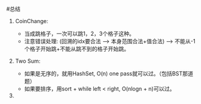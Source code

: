 #总结
1. CoinChange:
    - 当成跳格子，一次可以跳1，2，3个格子这种。
    - 注意错误处理: (回溯的idx要合法 --> 本身范围合法+值合法) --> 不能从-1个格子开始跳+不能从跳不到的格子开始跳。
    
2. Two Sum:
    - 如果是无序的，就用HashSet, O(n) one pass就可以过。（包括BST那道题）
    - 如果要排序，用sort + while left < right,  O(nlogn + n)可以过。
    
3. 